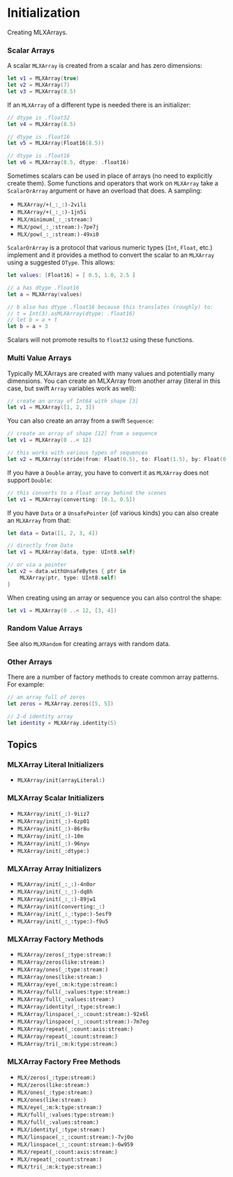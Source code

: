 #  Initialization

Creating MLXArrays.

### Scalar Arrays

A scalar ``MLXArray`` is created from a scalar and has zero dimensions:

```swift
let v1 = MLXArray(true)
let v2 = MLXArray(7)
let v3 = MLXArray(8.5)
```

If an `MLXArray` of a different type is needed there is an initializer:

```swift
// dtype is .float32
let v4 = MLXArray(8.5)

// dtype is .float16
let v5 = MLXArray(Float16(8.5))

// dtype is .float16
let v6 = MLXArray(8.5, dtype: .float16)
```

Sometimes scalars can be used in place of arrays (no need to explicitly create them).
Some functions and operators that work on ``MLXArray`` take a ``ScalarOrArray`` argument or have
an overload that does.  A sampling:

- ``MLXArray/+(_:_:)-2vili``
- ``MLXArray/+(_:_:)-1jn5i``
- ``MLX/minimum(_:_:stream:)``
- ``MLX/pow(_:_:stream:)-7pe7j``
- ``MLX/pow(_:_:stream:)-49xi0``

``ScalarOrArray`` is a protocol that various numeric types (`Int`, `Float`, etc.) implement and it
provides a method to convert the scalar to an ``MLXArray`` using a suggested ``DType``.  This allows:

```swift
let values: [Float16] = [ 0.5, 1.0, 2.5 ]

// a has dtype .float16
let a = MLXArray(values)

// b also has dtype .float16 because this translates (roughly) to:
// t = Int(3).asMLXArray(dtype: .float16)
// let b = a + t
let b = a + 3
```

Scalars will not promote results to `float32` using these functions.

### Multi Value Arrays

Typically MLXArrays are created with many values and potentially many dimensions.  You can create
an MLXArray from another array (literal in this case, but swift `Array` variables work as well):

```swift
// create an array of Int64 with shape [3]
let v1 = MLXArray([1, 2, 3])
```

You can also create an array from a swift `Sequence`:

```swift
// create an array of shape [12] from a sequence
let v1 = MLXArray(0 ..< 12)

// this works with various types of sequences
let v2 = MLXArray(stride(from: Float(0.5), to: Float(1.5), by: Float(0.1)))
```

If you have a `Double` array, you have to convert it as `MLXArray` does not support `Double`:

```swift
// this converts to a Float array behind the scenes
let v1 = MLXArray(converting: [0.1, 0.5])
```

If you have `Data` or a `UnsafePointer` (of various kinds) you can also create an `MLXArray`
from that:

```swift
let data = Data([1, 2, 3, 4])

// directly from Data
let v1 = MLXArray(data, type: UInt8.self)

// or via a pointer
let v2 = data.withUnsafeBytes { ptr in
    MLXArray(ptr, type: UInt8.self)
}
```

When creating using an array or sequence you can also control the shape:

```swift
let v1 = MLXArray(0 ..< 12, [3, 4])
```

### Random Value Arrays

See also `MLXRandom` for creating arrays with random data.

### Other Arrays

There are a number of factory methods to create common array patterns.  For example:

```swift
// an array full of zeros
let zeros = MLXArray.zeros([5, 5])

// 2-d identity array
let identity = MLXArray.identity(5)
```

## Topics

### MLXArray Literal Initializers

- ``MLXArray/init(arrayLiteral:)``

### MLXArray Scalar Initializers

- ``MLXArray/init(_:)-9iiz7``
- ``MLXArray/init(_:)-6zp01``
- ``MLXArray/init(_:)-86r8u``
- ``MLXArray/init(_:)-10m``
- ``MLXArray/init(_:)-96nyv``
- ``MLXArray/init(_:dtype:)``

### MLXArray Array Initializers

- ``MLXArray/init(_:_:)-4n0or``
- ``MLXArray/init(_:_:)-dq8h``
- ``MLXArray/init(_:_:)-89jw1``
- ``MLXArray/init(converting:_:)``
- ``MLXArray/init(_:_:type:)-5esf9``
- ``MLXArray/init(_:_:type:)-f9u5``

### MLXArray Factory Methods

- ``MLXArray/zeros(_:type:stream:)``
- ``MLXArray/zeros(like:stream:)``
- ``MLXArray/ones(_:type:stream:)``
- ``MLXArray/ones(like:stream:)``
- ``MLXArray/eye(_:m:k:type:stream:)``
- ``MLXArray/full(_:values:type:stream:)``
- ``MLXArray/full(_:values:stream:)``
- ``MLXArray/identity(_:type:stream:)``
- ``MLXArray/linspace(_:_:count:stream:)-92x6l``
- ``MLXArray/linspace(_:_:count:stream:)-7m7eg``
- ``MLXArray/repeat(_:count:axis:stream:)``
- ``MLXArray/repeat(_:count:stream:)``
- ``MLXArray/tri(_:m:k:type:stream:)``

### MLXArray Factory Free Methods

- ``MLX/zeros(_:type:stream:)``
- ``MLX/zeros(like:stream:)``
- ``MLX/ones(_:type:stream:)``
- ``MLX/ones(like:stream:)``
- ``MLX/eye(_:m:k:type:stream:)``
- ``MLX/full(_:values:type:stream:)``
- ``MLX/full(_:values:stream:)``
- ``MLX/identity(_:type:stream:)``
- ``MLX/linspace(_:_:count:stream:)-7vj0o``
- ``MLX/linspace(_:_:count:stream:)-6w959``
- ``MLX/repeat(_:count:axis:stream:)``
- ``MLX/repeat(_:count:stream:)``
- ``MLX/tri(_:m:k:type:stream:)``

